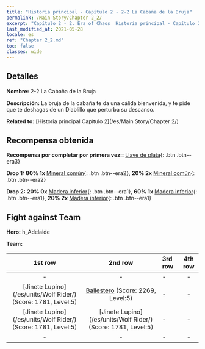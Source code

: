 ```yaml
---
title: "Historia principal - Capítulo 2 - 2-2 La Cabaña de la Bruja"
permalink: /Main Story/Chapter 2_2/
excerpt: "Capítulo 2 - 2. Era of Chaos  Historia principal - Capítulo 2_2. 2-2 La Cabaña de la Bruja"
last_modified_at: 2021-05-28
locale: es
ref: "Chapter 2_2.md"
toc: false
classes: wide
---
```


## Detalles

 **Nombre:** 2-2 La Cabaña de la Bruja

 **Descripción:** La bruja de la cabaña te da una cálida bienvenida, y te pide que te deshagas de un Diablillo que perturba su descanso.

 **Related to:** [Historia principal Capítulo 2](/es/Main Story/Chapter 2/)

## Recompensa obtenida

 **Recompensa por completar por primera vez::** [Llave de plata](/ItemsES/con_693/){: .btn .btn--era3}

 **Drop 1:** **80% 1x** [Mineral común](/ItemsES/mat_6/){: .btn .btn--era2}, **20% 2x** [Mineral común](/ItemsES/mat_6/){: .btn .btn--era2}

 **Drop 2:** **20% 0x** [Madera inferior](/ItemsES/mat_1/){: .btn .btn--era1}, **60% 1x** [Madera inferior](/ItemsES/mat_1/){: .btn .btn--era1}, **20% 2x** [Madera inferior](/ItemsES/mat_1/){: .btn .btn--era1}


## Fight against Team
 **Hero:** h_Adelaide

 **Team:**


  | 1st row | 2nd row | 3rd row | 4th row |
  |:----:|:----:|:----|:----:|
  | - | - | - | - |
  | [Jinete Lupino](/es/units/Wolf Rider/) (Score: 1781, Level:5)  | [Ballestero](/es/units/Marksman/) (Score: 2269, Level:5)  | - | - |
  | [Jinete Lupino](/es/units/Wolf Rider/) (Score: 1781, Level:5)  | [Jinete Lupino](/es/units/Wolf Rider/) (Score: 1781, Level:5)  | - | - |
  | - | - | - | - |


